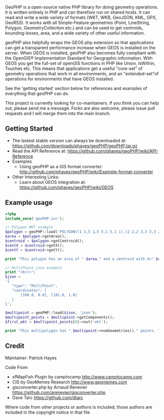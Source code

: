 GeoPHP is a open-source native PHP library for doing geometry operations. It is written entirely in PHP and 
can therefore run on shared hosts. It can read and write a wide variety of formats (WKT, WKB, GeoJSON, 
KML, GPX, GeoRSS). It works with all Simple-Feature geometries (Point, LineString, Polygon, GeometryCollection etc.)
and can be used to get centroids, bounding-boxes, area, and a wide variety of other useful information. 

geoPHP also helpfully wraps the GEOS php extension so that applications can get a transparent performance 
increase when GEOS is installed on the server. When GEOS is installed, geoPHP also becomes
fully compliant with the OpenGIS® Implementation Standard for Geographic information. With GEOS you get the 
full-set of openGIS functions in PHP like Union, IsWithin, Touches etc. This means that applications
get a useful "core-set" of geometry operations that work in all environments, and an "extended-set"of operations 
for environments that have GEOS installed. 

See the 'getting started' section below for references and examples of everything that geoPHP can do.

This project is currently looking for co-maintainers. If you think you can help out, please send me a 
message. Forks are also welcome, please issue pull requests and I will merge them into the main branch.

Getting Started
-----------------------

 * The lastest stable version can always be downloaded at: <https://github.com/downloads/phayes/geoPHP/geoPHP.tar.gz>
 * Read the API Reference at: <https://github.com/phayes/geoPHP/wiki/API-Reference>
 * Examples
   * Using geoPHP as a GIS format converter: <http://github.com/phayes/geoPHP/wiki/Example-format-converter>
 * Other Interesting Links:
   * Learn about GEOS integration at: <https://github.com/phayes/geoPHP/wiki/GEOS>

Example usage
-------------------------------------------------

```php
<?php
include_once('geoPHP.inc');

// Polygon WKT example
$polygon = geoPHP::load('POLYGON((1 1,5 1,5 5,1 5,1 1),(2 2,2 3,3 3,3 2,2 2))','wkt');
$area = $polygon->getArea();
$centroid = $polygon->getCentroid();
$centX = $centroid->getX();
$centY = $centroid->getY();

print "This polygon has an area of ".$area." and a centroid with X=".$centX." and Y=".$centY;

// MultiPoint json example
print "<br/>";
$json = 
'{
   "type": "MultiPoint",
   "coordinates": [
       [100.0, 0.0], [101.0, 1.0]
   ]
}';

$multipoint = geoPHP::load($json, 'json');
$multipoint_points = $multipoint->getComponents();
$first_wkt = $multipoint_points[0]->out('wkt');

print "This multipolygon has ".$multipoint->numGeometries()." points. The first point has a wkt representation of ".$first_wkt;
```

Credit
-------------------------------------------------

Maintainer: Patrick Hayes

Code From:

 * sfMapFish Plugin by camptocamp <http://www.camptocamp.com>
 * CIS by GeoMemes Research <http://www.geomemes.com>
 * gisconverter.php by Arnaud Renevier <https://github.com/arenevier/gisconverter.php>
 * Dave Tarc <https://github.com/dtarc>
            
Where code from other projects or authors is included, those authors are included in the copyright notice in that file
